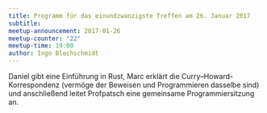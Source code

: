 ```yaml
---
title: Programm für das einundzwanzigste Treffen am 26. Januar 2017
subtitle: 
meetup-announcement: 2017-01-26
meetup-counter: "22"
meetup-time: 19:00
author: Ingo Blechschmidt
---
```


Daniel gibt eine Einführung in Rust, Marc erklärt die
Curry–Howard-Korrespondenz (vermöge der Beweisen und Programmieren dasselbe
sind) und anschließend leitet Profpatsch eine gemeinsame Programmiersitzung an.
